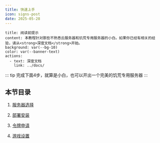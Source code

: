 ```yaml
---
title: 快速上手
icon: signs-post
date: 2025-05-28
---
```


```component VPBanner
title: 阅读前提示
content: 本教程针对那些不熟悉云服务器和饥荒专用服务器的小白。如果你已经有相关的经验，请从<strong>深度文档</strong>开始。
background: var(--bg-10)
color: var(--banner-text)
actions:
  - text: 深度文档
    link: ../docs/
```

::: tip
完成下面4步，就算是小白，也可以开出一个完美的饥荒专用服务器
:::

## 本节目录
1. [服务器选择](server.md)  

2. [部署安装](install.md)  

3. [令牌申请](token.md)  

4. [游戏设置](setting.md)  
